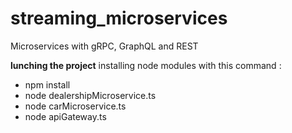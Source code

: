 # streaming_microservices
 Microservices with gRPC, GraphQL and REST
 
**lunching the project**
installing node modules with this command : 
- npm install 
- node dealershipMicroservice.ts
- node carMicroservice.ts
- node apiGateway.ts 
